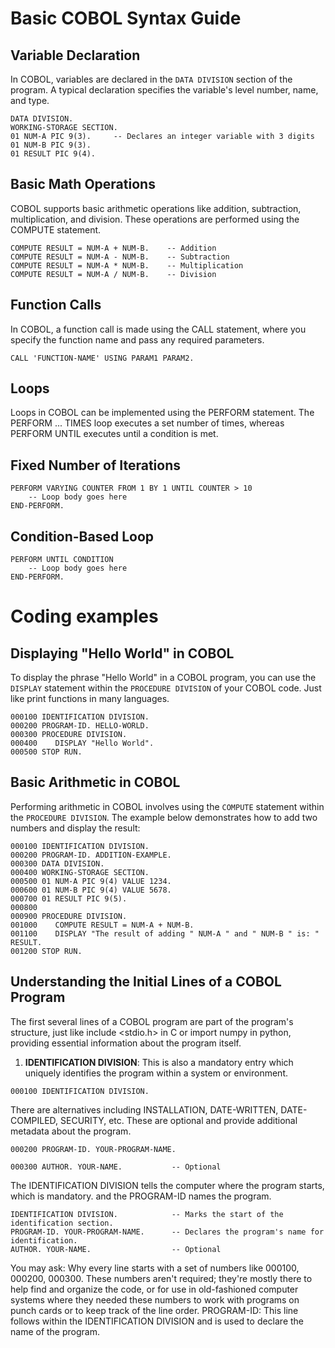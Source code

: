 # Basic COBOL Syntax Guide

## Variable Declaration

In COBOL, variables are declared in the `DATA DIVISION` section of the program.
A typical declaration specifies the variable's level number, name, and type.

```cobol
DATA DIVISION.
WORKING-STORAGE SECTION.
01 NUM-A PIC 9(3).     -- Declares an integer variable with 3 digits
01 NUM-B PIC 9(3).
01 RESULT PIC 9(4).
```

## Basic Math Operations
COBOL supports basic arithmetic operations like addition, subtraction, multiplication, and division.
These operations are performed using the COMPUTE statement.

```cobol
COMPUTE RESULT = NUM-A + NUM-B.    -- Addition
COMPUTE RESULT = NUM-A - NUM-B.    -- Subtraction
COMPUTE RESULT = NUM-A * NUM-B.    -- Multiplication
COMPUTE RESULT = NUM-A / NUM-B.    -- Division
```

## Function Calls
In COBOL, a function call is made using the CALL statement,
where you specify the function name and pass any required parameters.

```cobol
CALL 'FUNCTION-NAME' USING PARAM1 PARAM2.
```

## Loops
Loops in COBOL can be implemented using the PERFORM statement.
The PERFORM ... TIMES loop executes a set number of times,
whereas PERFORM UNTIL executes until a condition is met.

## Fixed Number of Iterations
```cobol
PERFORM VARYING COUNTER FROM 1 BY 1 UNTIL COUNTER > 10
    -- Loop body goes here
END-PERFORM.
```

## Condition-Based Loop

```cobol
PERFORM UNTIL CONDITION
    -- Loop body goes here
END-PERFORM.
```

# Coding examples
## Displaying "Hello World" in COBOL

To display the phrase "Hello World" in a COBOL program, 
you can use the `DISPLAY` statement within the `PROCEDURE DIVISION` of your COBOL code. 
Just like print functions in many languages.

```cobol
000100 IDENTIFICATION DIVISION.
000200 PROGRAM-ID. HELLO-WORLD.
000300 PROCEDURE DIVISION.
000400    DISPLAY "Hello World".
000500 STOP RUN.
```

## Basic Arithmetic in COBOL

Performing arithmetic in COBOL involves using the `COMPUTE` statement within the `PROCEDURE DIVISION`.
The example below demonstrates how to add two numbers and display the result:

```cobol
000100 IDENTIFICATION DIVISION.
000200 PROGRAM-ID. ADDITION-EXAMPLE.
000300 DATA DIVISION.
000400 WORKING-STORAGE SECTION.
000500 01 NUM-A PIC 9(4) VALUE 1234.
000600 01 NUM-B PIC 9(4) VALUE 5678.
000700 01 RESULT PIC 9(5).
000800
000900 PROCEDURE DIVISION.
001000    COMPUTE RESULT = NUM-A + NUM-B.
001100    DISPLAY "The result of adding " NUM-A " and " NUM-B " is: " RESULT.
001200 STOP RUN.
```

## Understanding the Initial Lines of a COBOL Program

The first several lines of a COBOL program are part of the program's structure,
just like include <stdio.h> in C or import numpy in python,
providing essential information about the program itself.


1. **IDENTIFICATION DIVISION**:
This is also a mandatory entry which uniquely identifies the program within a system or environment.
```cobol
000100 IDENTIFICATION DIVISION.
```
There are alternatives including INSTALLATION, DATE-WRITTEN, DATE-COMPILED, SECURITY, etc. 
These are optional and provide additional metadata about the program.
```cobol
000200 PROGRAM-ID. YOUR-PROGRAM-NAME.
```

```cobol
000300 AUTHOR. YOUR-NAME.           -- Optional
```

The IDENTIFICATION DIVISION tells the computer where the program starts, which is mandatory.
and the PROGRAM-ID names the program.
```cobol
IDENTIFICATION DIVISION.            -- Marks the start of the identification section.
PROGRAM-ID. YOUR-PROGRAM-NAME.      -- Declares the program's name for identification.
AUTHOR. YOUR-NAME.                  -- Optional
```

You may ask: Why every line starts with a set of numbers like 000100, 000200, 000300.
These numbers aren't required; they're mostly there to help find and organize the code,
or for use in old-fashioned computer systems where they needed these numbers to
work with programs on punch cards or to keep track of the line order.
PROGRAM-ID: This line follows within the IDENTIFICATION DIVISION and 
is used to declare the name of the program.
